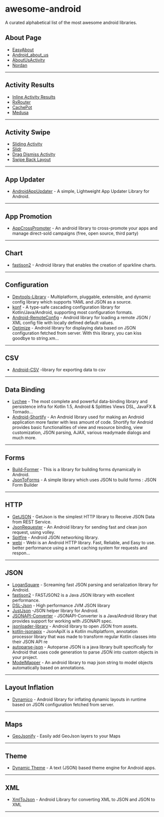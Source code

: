 # awesome-android

A curated alphabetical list of the most awesome android libraries.

## About Page

- [EasyAbout](https://github.com/marcoscgdev/EasyAbout)
- [Android_about_us](https://github.com/krishnanmuthiahpillai/android_about_us)
- [AboutUsActivity](https://github.com/manimaran96/AboutUsActivity)
- [Nordan](https://github.com/Dan629pl/nordan-simply-page-android)

---

## Activity Results

- [Inline Activity Results](https://github.com/afollestad/inline-activity-result)
- [RxRouter](https://github.com/ssseasonnn/RxRouter)
- [CachePot](https://github.com/kimkevin/CachePot)
- [Medusa](https://github.com/Trendyol/medusa)

---

## Activity Swipe 

- [Sliding Activity](https://github.com/klinker41/android-slidingactivity)
- [Slidr](https://github.com/r0adkll/Slidr)
- [Drag Dismiss Activity](https://github.com/klinker24/Android-DragDismissActivity)
- [Swipe Back Layout](https://github.com/gongwen/SwipeBackLayout)

---

## App Updater

- [AndroidAppUpdater](https://github.com/p32929/AndroidAppUpdater) - A simple, Lightweight App Updater Library for Android.

---

## App Promotion

- [AppCrossPromoter](https://github.com/hummatli/AppCrossPromoter) - An android library to cross-promote your apps and manage direct-sold campaigns (free, open source, third party)

---

## Chart

- [fastjson2](https://github.com/robinhood/spark) - Android library that enables the creation of sparkline charts. 

---

## Configuration

- [Devtools-Library](https://github.com/maximbircu/devtools-library) - Multiplatform, pluggable, extensible, and dynamic config library which supports YAML and JSON as a source.
- [konf](https://github.com/uchuhimo/konf) - A type-safe cascading configuration library for Kotlin/Java/Android, supporting most configuration formats.
- [Android-RemoteConfig](https://github.com/getsling/Android-RemoteConfig) - Android library for loading a remote JSON / XML config file with locally defined default values.
- [Optimize](https://github.com/anitaa1990/Optimize) - Android library for displaying data based on JSON configuration fetched from server. With this library, you can kiss goodbye to string.xm…

---

## CSV

- [Android-CSV](https://github.com/abdymm/Android-CSV) -library for exporting data to csv

---

## Data Binding

- [Lychee](https://github.com/Miha-x64/Lychee) - The most complete and powerful data-binding library and persistence infra for Kotlin 1.5, Android & Splitties Views DSL, JavaFX & Tornado…
- [Android-Shortify](https://github.com/dhruv1110/Android-Shortify) - An Android library used for making an Android application more faster with less amount of code. Shortify for Android provides basic functionalities of view and resource binding, view customization, JSON parsing, AJAX, various readymade dialogs and much more.

---

## Forms

- [Build-Former](https://github.com/RGirish/Build-Former) - This is a library for building forms dynamically in Android.
- [JsonToForms](https://github.com/MohdShamweel/JsonToForms) - A simple library which uses JSON to build forms : JSON Form Builder

---

## HTTP

- [GetJSON](1https://github.com/00rabhkr/GetJSON) - GetJson is the simplest HTTP library to Receive JSON Data from REST Service.
- [JsonRequester](https://github.com/alirezaafkar/JsonRequester) - An Android library for sending fast and clean json request, using volley.
- [Spitfire](https://github.com/neopixl/Spitfire) - Android JSON networking library.
- [webi](https://github.com/alirezaashrafi/webi) - Webi is an Android HTTP library. Fast, Reliable, and Easy to use. better performance using a smart caching system for requests and respon…

---

## JSON

- [LoganSquare](https://github.com/bluelinelabs/LoganSquare) - Screaming fast JSON parsing and serialization library for Android.
- [fastjson2](https://github.com/alibaba/fastjson2) - FASTJSON2 is a Java JSON library with excellent performance. 
- [DSL-Json](https://github.com/ngs-doo/dsl-json) - High performance JVM JSON library
- [JustJson](https://github.com/apptik/JustJson) -JSON helper library for Android.
- [JSONAPI-Converter](https://github.com/jasminb/jsonapi-converter) - JSONAPI-Converter is a Java/Android library that provides support for working with JSONAPI spec.
- [jsonloader-library](https://github.com/zainfikrih/jsonloader-library) - Android library to open JSON from assets.
- [kotlin-jsonapix](https://github.com/infinum/kotlin-jsonapix) - JsonApiX is a Kotlin multiplatform, annotation processor library that was made to transform regular Kotlin classes into their JSON API re
- [autoparse-json](https://github.com/Workday/autoparse-json) - Autoparse JSON is a java library built specifically for Android that uses code generation to parse JSON into custom objects in your project.
- [ModelMapper](https://github.com/eunjae-lee/ModelMapper) - An android library to map json string to model objects automatically based on annotations.

---

## Layout Inflation

- [Dynamico](https://github.com/jelic98/dynamico) - Android library for inflating dynamic layouts in runtime based on JSON configuration fetched from server.

---

## Maps

- [GeoJsonify](https://github.com/Nextome/GeoJsonify) - Easily add GeoJson layers to your Maps

---

## Theme

- [Dynamic Theme](https://github.com/pranavpandey/dynamic-theme) - A text (JSON) based theme engine for Android apps.

---

## XML

- [XmlToJson](https://github.com/smart-fun/XmlToJson) - Android Library for converting XML to JSON and JSON to XML

---

